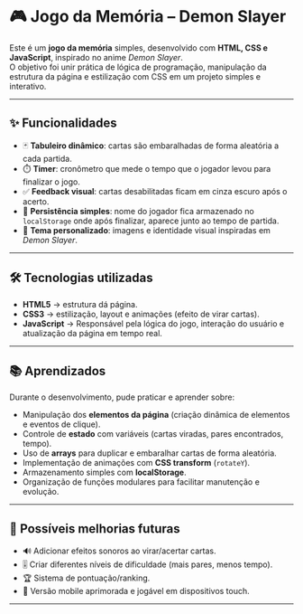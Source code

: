 # 🎮 Jogo da Memória – Demon Slayer

Este é um **jogo da memória** simples, desenvolvido com **HTML, CSS e JavaScript**, inspirado no anime *Demon Slayer*.  
O objetivo foi unir prática de lógica de programação, manipulação da estrutura da página e estilização com CSS em um projeto simples e interativo.

---

## ✨ Funcionalidades

- 🃏 **Tabuleiro dinâmico**: cartas são embaralhadas de forma aleatória a cada partida.  
- ⏱️ **Timer**: cronômetro que mede o tempo que o jogador levou para finalizar o jogo.  
- ✅ **Feedback visual**: cartas desabilitadas ficam em cinza escuro após o acerto.  
- 👤 **Persistência simples**: nome do jogador fica armazenado no `localStorage` onde após finalizar, aparece junto ao tempo de partida.  
- 🎨 **Tema personalizado**: imagens e identidade visual inspiradas em *Demon Slayer*.  

---

## 🛠️ Tecnologias utilizadas

- **HTML5** → estrutura dá página.  
- **CSS3** → estilização, layout e animações (efeito de virar cartas).  
- **JavaScript** → Responsável pela lógica do jogo, interação do usuário e atualização da página em tempo real.

---

## 📚 Aprendizados

Durante o desenvolvimento, pude praticar e aprender sobre:

- Manipulação dos **elementos da página** (criação dinâmica de elementos e eventos de clique).  
- Controle de **estado** com variáveis (cartas viradas, pares encontrados, tempo).  
- Uso de **arrays** para duplicar e embaralhar cartas de forma aleatória.  
- Implementação de animações com **CSS transform** (`rotateY`).  
- Armazenamento simples com **localStorage**.  
- Organização de funções modulares para facilitar manutenção e evolução.  

---

## 🚀 Possíveis melhorias futuras

- 🔊 Adicionar efeitos sonoros ao virar/acertar cartas.  
- 🎚️ Criar diferentes níveis de dificuldade (mais pares, menos tempo).  
- 🏆 Sistema de pontuação/ranking.  
- 📲 Versão mobile aprimorada e jogável em dispositivos touch.  

---
